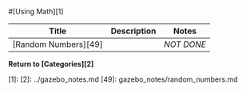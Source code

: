 #[Using Math][1]

|Title|Description|Notes|
|----|----|----|
[Random Numbers][49]||*NOT DONE*|

**Return to [Categories][2]**

[1]:
[2]: ../gazebo_notes.md
[49]: gazebo_notes/random_numbers.md
